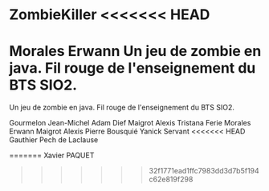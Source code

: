 ZombieKiller
<<<<<<< HEAD
============
Morales Erwann
Un jeu de zombie en java.  Fil rouge de l'enseignement du BTS SIO2.
=======

Un jeu de zombie en java. Fil rouge de l'enseignement du BTS SIO2.

Gourmelon Jean-Michel
Adam Dief
Maigrot Alexis
Tristana Ferie
Morales Erwann
Maigrot Alexis
Pierre Bousquié 
Yanick Servant
<<<<<<< HEAD
Gauthier Pech de Laclause

=======
Xavier PAQUET
>>>>>>> 32f1771ead1ffc7983dd3d7b5f194c62e819f298
